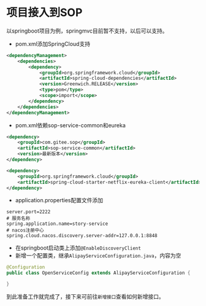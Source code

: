 # 项目接入到SOP

以springboot项目为例，springmvc目前暂不支持，以后可以支持。

- pom.xml添加SpringCloud支持

```xml
<dependencyManagement>
    <dependencies>
        <dependency>
            <groupId>org.springframework.cloud</groupId>
            <artifactId>spring-cloud-dependencies</artifactId>
            <version>Greenwich.RELEASE</version>
            <type>pom</type>
            <scope>import</scope>
        </dependency>
    </dependencies>
</dependencyManagement>
```

- pom.xml依赖sop-service-common和eureka

```xml
<dependency>
    <groupId>com.gitee.sop</groupId>
    <artifactId>sop-service-common</artifactId>
    <version>最新版本</version>
</dependency>

<dependency>
    <groupId>org.springframework.cloud</groupId>
    <artifactId>spring-cloud-starter-netflix-eureka-client</artifactId>
</dependency>
```

- application.properties配置文件添加

```properties
server.port=2222
# 服务名称
spring.application.name=story-service
# nacos注册中心
spring.cloud.nacos.discovery.server-addr=127.0.0.1:8848
```

- 在springboot启动类上添加`@EnableDiscoveryClient`
- 新增一个配置类，继承`AlipayServiceConfiguration.java`，内容为空

```java
@Configuration
public class OpenServiceConfig extends AlipayServiceConfiguration {

}
```

到此准备工作就完成了，接下来可前往`新增接口`查看如何新增接口。
